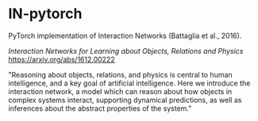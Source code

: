 # IN-pytorch

PyTorch implementation of Interaction Networks (Battaglia et al., 2016).

*Interaction Networks for Learning about Objects, Relations and Physics*
https://arxiv.org/abs/1612.00222

"Reasoning about objects, relations, and physics is central to human intelligence, and
a key goal of artificial intelligence. Here we introduce the interaction network, a
model which can reason about how objects in complex systems interact, supporting
dynamical predictions, as well as inferences about the abstract properties of the
system."